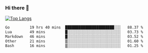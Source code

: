 ### Hi there 👋

<!--
**3Xpl0it3r/3Xpl0it3r** is a ✨ _special_ ✨ repository because its `README.md` (this file) appears on your GitHub profile.

Here are some ideas to get you started:

- 🔭 I’m currently working on ...
- 🌱 I’m currently learning ...
- 👯 I’m looking to collaborate on ...
- 🤔 I’m looking for help with ...
- 💬 Ask me about ...
- 📫 How to reach me: ...
- 😄 Pronouns: ...
- ⚡ Fun fact: ...
-->


[![Top Langs](https://github-readme-stats.vercel.app/api/top-langs/?username=3Xpl0it3r&layout=compact)](https://github.com/3Xpl0it3r/3Xpl0it3r)

<!--START_SECTION:waka-->

```txt
Go         19 hrs 40 mins  ██████████████████████░░░   88.37 %
Lua        49 mins         █░░░░░░░░░░░░░░░░░░░░░░░░   03.73 %
Markdown   46 mins         █░░░░░░░░░░░░░░░░░░░░░░░░   03.52 %
Other      21 mins         ▒░░░░░░░░░░░░░░░░░░░░░░░░   01.60 %
Bash       16 mins         ▒░░░░░░░░░░░░░░░░░░░░░░░░   01.25 %
```

<!--END_SECTION:waka-->
